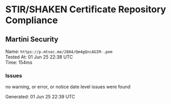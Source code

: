 # STIR/SHAKEN Certificate Repository Compliance

## Martini Security

Name: `https://p.mtsec.me/2884/Qm4gQncAGIM-.pem`\
Tested At: 01 Jun 25 22:38 UTC\
Time: 154ms

### Issues

no warning, or error, or notice date level issues were found

Generated: 01 Jun 25 22:39 UTC